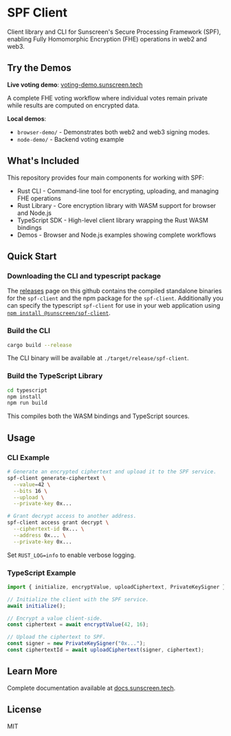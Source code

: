 # SPF Client

Client library and CLI for Sunscreen's Secure Processing Framework (SPF), enabling Fully Homomorphic Encryption (FHE) operations in web2 and web3.

## Try the Demos

**Live voting demo**: [voting-demo.sunscreen.tech](https://voting-demo.sunscreen.tech)

A complete FHE voting workflow where individual votes remain private while results are computed on encrypted data.

**Local demos**:
- `browser-demo/` - Demonstrates both web2 and web3 signing modes.
- `node-demo/` - Backend voting example

## What's Included

This repository provides four main components for working with SPF:

- Rust CLI - Command-line tool for encrypting, uploading, and managing FHE operations
- Rust Library - Core encryption library with WASM support for browser and Node.js
- TypeScript SDK - High-level client library wrapping the Rust WASM bindings
- Demos - Browser and Node.js examples showing complete workflows

## Quick Start

### Downloading the CLI and typescript package

The [releases](https://github.com/Sunscreen-tech/spf-client/releases) page on this github contains the compiled standalone binaries for the `spf-client` and the npm package for the `spf-client`. Additionally you can specify the typescript `spf-client` for use in your web application using [`npm install @sunscreen/spf-client`](https://www.npmjs.com/package/@sunscreen/spf-client).


### Build the CLI

```sh
cargo build --release
```

The CLI binary will be available at `./target/release/spf-client`.

### Build the TypeScript Library

```sh
cd typescript
npm install
npm run build
```

This compiles both the WASM bindings and TypeScript sources.

## Usage

### CLI Example

```sh
# Generate an encrypted ciphertext and upload it to the SPF service.
spf-client generate-ciphertext \
  --value=42 \
  --bits 16 \
  --upload \
  --private-key 0x...

# Grant decrypt access to another address.
spf-client access grant decrypt \
  --ciphertext-id 0x... \
  --address 0x... \
  --private-key 0x...
```

Set `RUST_LOG=info` to enable verbose logging.

### TypeScript Example

```typescript
import { initialize, encryptValue, uploadCiphertext, PrivateKeySigner } from 'spf-client';

// Initialize the client with the SPF service.
await initialize();

// Encrypt a value client-side.
const ciphertext = await encryptValue(42, 16);

// Upload the ciphertext to SPF.
const signer = new PrivateKeySigner("0x...");
const ciphertextId = await uploadCiphertext(signer, ciphertext);
```

## Learn More

Complete documentation available at [docs.sunscreen.tech](https://docs.sunscreen.tech).

## License

MIT
